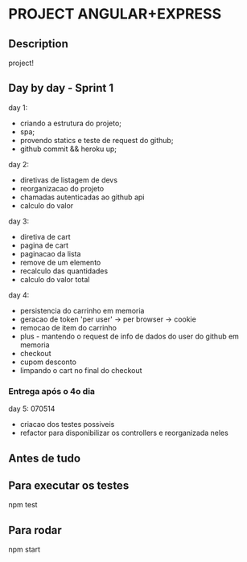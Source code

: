 PROJECT ANGULAR+EXPRESS
=======================

Description
-----------
project!

Day by day - Sprint 1
---------------------

day 1:
* criando a estrutura do projeto;
* spa;
* provendo statics e teste de request do github;
* github commit && heroku up;

day 2:
* diretivas de listagem de devs
* reorganizacao do projeto
* chamadas autenticadas ao github api
* calculo do valor

day 3:
* diretiva de cart
* pagina de cart
* paginacao da lista
* remove de um elemento
* recalculo das quantidades
* calculo do valor total

day 4:
* persistencia do carrinho em memoria
* geracao de token 'per user' -> per browser -> cookie
* remocao de item do carrinho
* plus - mantendo o request de info de dados do user do github em memoria
* checkout
* cupom desconto
* limpando o cart no final do checkout

### Entrega após o 4o dia


day 5: 070514
* criacao dos testes possiveis
* refactor para disponibilizar os controllers e reorganizada neles


Antes de tudo
-------------

Para executar os testes
-----------------------
npm test


Para rodar
----------
npm start


